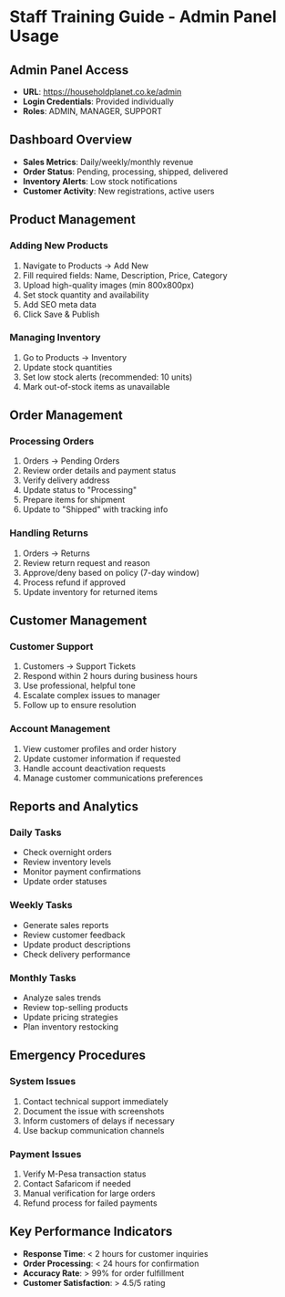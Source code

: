 # Staff Training Guide - Admin Panel Usage

## Admin Panel Access
- **URL**: https://householdplanet.co.ke/admin
- **Login Credentials**: Provided individually
- **Roles**: ADMIN, MANAGER, SUPPORT

## Dashboard Overview
- **Sales Metrics**: Daily/weekly/monthly revenue
- **Order Status**: Pending, processing, shipped, delivered
- **Inventory Alerts**: Low stock notifications
- **Customer Activity**: New registrations, active users

## Product Management
### Adding New Products
1. Navigate to Products → Add New
2. Fill required fields: Name, Description, Price, Category
3. Upload high-quality images (min 800x800px)
4. Set stock quantity and availability
5. Add SEO meta data
6. Click Save & Publish

### Managing Inventory
1. Go to Products → Inventory
2. Update stock quantities
3. Set low stock alerts (recommended: 10 units)
4. Mark out-of-stock items as unavailable

## Order Management
### Processing Orders
1. Orders → Pending Orders
2. Review order details and payment status
3. Verify delivery address
4. Update status to "Processing"
5. Prepare items for shipment
6. Update to "Shipped" with tracking info

### Handling Returns
1. Orders → Returns
2. Review return request and reason
3. Approve/deny based on policy (7-day window)
4. Process refund if approved
5. Update inventory for returned items

## Customer Management
### Customer Support
1. Customers → Support Tickets
2. Respond within 2 hours during business hours
3. Use professional, helpful tone
4. Escalate complex issues to manager
5. Follow up to ensure resolution

### Account Management
1. View customer profiles and order history
2. Update customer information if requested
3. Handle account deactivation requests
4. Manage customer communications preferences

## Reports and Analytics
### Daily Tasks
- Check overnight orders
- Review inventory levels
- Monitor payment confirmations
- Update order statuses

### Weekly Tasks
- Generate sales reports
- Review customer feedback
- Update product descriptions
- Check delivery performance

### Monthly Tasks
- Analyze sales trends
- Review top-selling products
- Update pricing strategies
- Plan inventory restocking

## Emergency Procedures
### System Issues
1. Contact technical support immediately
2. Document the issue with screenshots
3. Inform customers of delays if necessary
4. Use backup communication channels

### Payment Issues
1. Verify M-Pesa transaction status
2. Contact Safaricom if needed
3. Manual verification for large orders
4. Refund process for failed payments

## Key Performance Indicators
- **Response Time**: < 2 hours for customer inquiries
- **Order Processing**: < 24 hours for confirmation
- **Accuracy Rate**: > 99% for order fulfillment
- **Customer Satisfaction**: > 4.5/5 rating